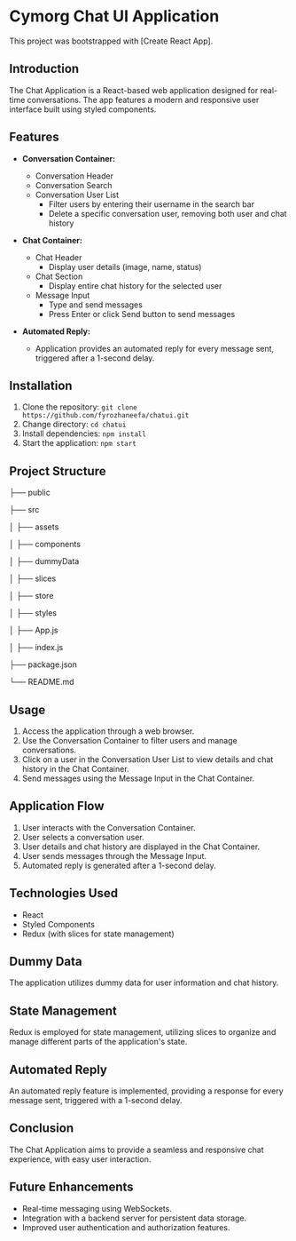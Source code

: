 # Cymorg Chat UI Application

This project was bootstrapped with [Create React App].

## Introduction

The Chat Application is a React-based web application designed for real-time conversations. The app features a modern and responsive user interface built using styled components.

## Features

- **Conversation Container:**

  - Conversation Header
  - Conversation Search
  - Conversation User List
    - Filter users by entering their username in the search bar
    - Delete a specific conversation user, removing both user and chat history

- **Chat Container:**

  - Chat Header
    - Display user details (image, name, status)
  - Chat Section
    - Display entire chat history for the selected user
  - Message Input
    - Type and send messages
    - Press Enter or click Send button to send messages

- **Automated Reply:**
  - Application provides an automated reply for every message sent, triggered after a 1-second delay.

## Installation

1. Clone the repository: `git clone https://github.com/fyrozhaneefa/chatui.git`
2. Change directory: `cd chatui`
3. Install dependencies: `npm install`
4. Start the application: `npm start`

## Project Structure

├── public

├── src

│ ├── assets

│ ├── components

│ ├── dummyData

│ ├── slices

│ ├── store

│ ├── styles

│ ├── App.js

│ ├── index.js

├── package.json

└── README.md

## Usage

1. Access the application through a web browser.
2. Use the Conversation Container to filter users and manage conversations.
3. Click on a user in the Conversation User List to view details and chat history in the Chat Container.
4. Send messages using the Message Input in the Chat Container.

## Application Flow

1. User interacts with the Conversation Container.
2. User selects a conversation user.
3. User details and chat history are displayed in the Chat Container.
4. User sends messages through the Message Input.
5. Automated reply is generated after a 1-second delay.

## Technologies Used

- React
- Styled Components
- Redux (with slices for state management)

## Dummy Data

The application utilizes dummy data for user information and chat history.

## State Management

Redux is employed for state management, utilizing slices to organize and manage different parts of the application's state.

## Automated Reply

An automated reply feature is implemented, providing a response for every message sent, triggered with a 1-second delay.

## Conclusion

The Chat Application aims to provide a seamless and responsive chat experience, with easy user interaction.

## Future Enhancements

- Real-time messaging using WebSockets.
- Integration with a backend server for persistent data storage.
- Improved user authentication and authorization features.
